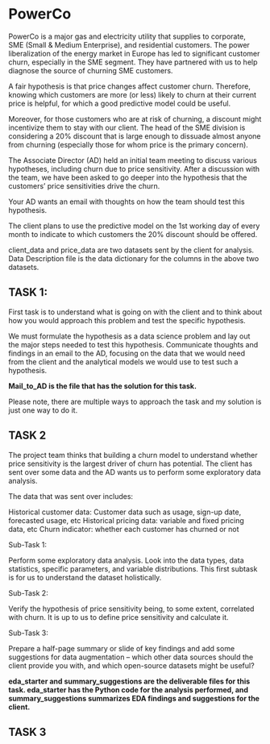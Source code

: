 # PowerCo
PowerCo is a major gas and electricity utility that supplies to corporate, SME (Small & Medium Enterprise), and residential customers. The power liberalization of the energy market in Europe has led to significant customer churn, especially in the SME segment. They have partnered with us to help diagnose the source of churning SME customers.

A fair hypothesis is that price changes affect customer churn. Therefore, knowing which customers are more (or less) likely to churn at their current price is helpful, for which a good predictive model could be useful.

Moreover, for those customers who are at risk of churning, a discount might incentivize them to stay with our client. The head of the SME division is considering a 20% discount that is large enough to dissuade almost anyone from churning (especially those for whom price is the primary concern).

The Associate Director (AD) held an initial team meeting to discuss various hypotheses, including churn due to price sensitivity. After a discussion with the team, we have been asked to go deeper into the hypothesis that the customers’ price sensitivities drive the churn. 

Your AD wants an email with thoughts on how the team should test this hypothesis.

The client plans to use the predictive model on the 1st working day of every month to indicate to which customers the 20% discount should be offered.

client_data and price_data are two datasets sent by the client for analysis.
Data Description file is the data dictionary for the columns in the above two datasets.

## TASK 1:
First task is to understand what is going on with the client and to think about how you would approach this problem and test the specific hypothesis.

We must formulate the hypothesis as a data science problem and lay out the major steps needed to test this hypothesis. Communicate thoughts and findings in an email to the AD, focusing on the data that we would need from the client and the analytical models we would use to test such a hypothesis.

**Mail_to_AD is the file that has the solution for this task.**

Please note, there are multiple ways to approach the task and my solution is just one way to do it.

## TASK 2
The project team thinks that building a churn model to understand whether price sensitivity is the largest driver of churn has potential. The client has sent over some data and the AD wants us to perform some exploratory data analysis.

The data that was sent over includes:

Historical customer data: Customer data such as usage, sign-up date, forecasted usage, etc
Historical pricing data: variable and fixed pricing data, etc
Churn indicator: whether each customer has churned or not

Sub-Task 1:

Perform some exploratory data analysis. Look into the data types, data statistics, specific parameters, and variable distributions. This first subtask is for us to understand the dataset holistically. 

Sub-Task 2:

Verify the hypothesis of price sensitivity being, to some extent, correlated with churn. It is up to us to define price sensitivity and calculate it.


Sub-Task 3:

Prepare a half-page summary or slide of key findings and add some suggestions for data augmentation – which other data sources should the client provide you with, and which open-source datasets might be useful? 

**eda_starter and summary_suggestions are the deliverable files for this task. eda_starter has the Python code for the analysis performed, and summary_suggestions summarizes EDA findings and suggestions for the client.**

## TASK 3


